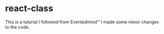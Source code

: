 # react-class

This is a tutorial I followed from Eventedmind&trade;
I made some minor changes to the code.
